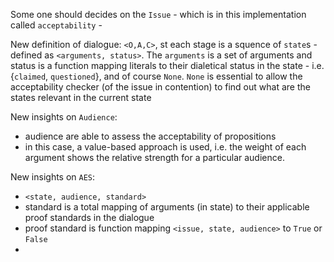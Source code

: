 <!-- based on the paper by gordon et al in 2011-->

<!-- TODO:change name of acceptability to `issue` in question instead -->
Some one should decides on the `Issue` - which is in this implementation called `acceptability` -


New definition of dialogue: `<O,A,C>`, st each stage is a squence of `state`s - defined as `<arguments, status>`. The `arguments` is a set of arguments and status is a function mapping literals to their dialetical status in the state - i.e. {`claimed`, `questioned`}, and of course `None`. `None` is essential to allow the acceptability checker (of the issue in contention) to find out what are the states relevant in the current state

New insights on `Audience`:
- audience are able to assess the acceptability of propositions
- in this case, a value-based approach is used, i.e. the weight of each argument shows the relative strength for a particular audience.


New insights on `AES`:
- `<state, audience, standard>`
- standard is a total mapping of arguments (in state) to their applicable proof standards in the dialogue
- proof standard is function mapping `<issue, state, audience>` to `True` or `False`
- 
